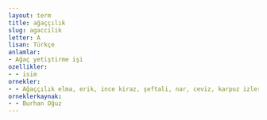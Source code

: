 ```yaml
---
layout: term
title: ağaççılık
slug: agaccilik
letter: A
lisan: Türkçe
anlamlar:
- Ağaç yetiştirme işi
ozellikler:
- - isim
ornekler:
- - Ağaççılık elma, erik, ince kiraz, şeftali, nar, ceviz, karpuz izlerinin keşfedilmesiyle belgeleniyor.
orneklerkaynak:
- - Burhan Oğuz
---
```

